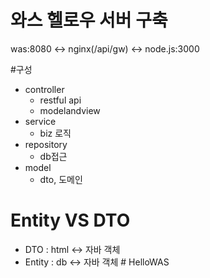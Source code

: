 # 와스 헬로우 서버 구축
was:8080 <-> nginx(/api/gw) <-> node.js:3000

#구성
- controller
  - restful api
  - modelandview
- service
  - biz 로직
- repository
  - db접근
- model
  - dto, 도메인

# Entity VS DTO
- DTO : html <-> 자바 객체
- Entity : db <-> 자바 객체 # HelloWAS
